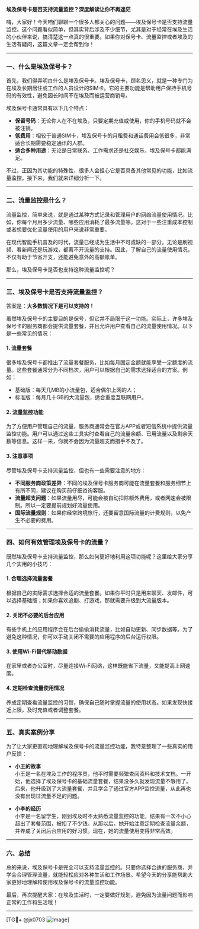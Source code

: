 **埃及保号卡是否支持流量监控？深度解读让你不再迷茫**

嗨，大家好！今天咱们聊聊一个很多人都关心的问题——埃及保号卡是否支持流量监控。这个问题看似简单，但其实背后涉及不少细节，尤其是对于经常在埃及生活的小伙伴来说，搞清楚这一点真的很重要。如果你对保号卡、流量监控或者埃及的生活有疑问，这篇文章一定会帮到你！

---

### **一、什么是埃及保号卡？**

首先，我们得弄明白什么是埃及保号卡。埃及保号卡，顾名思义，就是一种专门为在埃及长期居住或工作的人员设计的SIM卡。它的主要功能是帮助用户保持手机号码的有效性，避免因长时间不在埃及而被运营商销号。

埃及保号卡通常具有以下几个特点：
- **保留号码**：无论你人在不在埃及，只要定期充值或使用，你的手机号码就不会被注销。
- **低费用**：相较于普通SIM卡，埃及保号卡的月租费和通话费用会低很多，非常适合长期需要稳定通讯的人群。
- **适合多种用途**：无论是日常联系、工作需求还是社交娱乐，埃及保号卡都能满足。

不过，正因为其功能的特殊性，很多人会担心它是否具备其他常见的功能，比如流量监控。接下来，我们就来详细分析一下。

---

### **二、流量监控是什么？**

流量监控，简单来说，就是通过某种方式记录和管理用户的网络流量使用情况。比如，你每个月用多少流量、哪些应用消耗了最多流量等。这对于一些注重成本控制或者想要优化流量使用的用户来说非常重要。

在现代智能手机普及的时代，流量已经成为生活中不可或缺的一部分。无论是刷视频、看新闻还是玩游戏，都离不开流量的支持。因此，了解自己的流量使用情况，不仅有助于节省开支，还能避免意外的高额账单。

那么，埃及保号卡是否也支持这种流量监控呢？

---

### **三、埃及保号卡是否支持流量监控？**

答案是：**大多数情况下是可以支持的！**

虽然埃及保号卡的主要目的是保号，但它并不局限于这一功能。实际上，许多埃及保号卡的服务商都会提供流量套餐，并且允许用户查看自己的流量使用情况。以下是一些常见的情况：

#### 1. **流量套餐**
很多埃及保号卡都推出了流量套餐服务，比如每月固定金额就能享受一定额度的流量。这些套餐通常分为不同档次，用户可以根据自己的需求选择适合的方案。例如：
- 基础版：每天几MB的小流量包，适合偶尔上网的人；
- 标准版：每月几十GB的大流量包，适合重度互联网用户。

#### 2. **流量监控功能**
为了方便用户管理自己的流量，服务商通常会在官方APP或者短信系统中提供流量监控功能。用户可以通过这些工具实时查看自己的流量余额、已用流量以及剩余天数等信息。这样一来，你就不会因为流量超支而措手不及了。

#### 3. **注意事项**
尽管埃及保号卡支持流量监控，但也有一些需要注意的地方：
- **不同服务商政策差异**：不同的埃及保号卡服务商可能在流量套餐和服务细节上有所不同，建议在购买前仔细咨询客服。
- **流量超支问题**：如果流量用尽，可能会被自动扣除额外费用，或者网速会被限制。所以一定要提前规划好流量使用。
- **国际流量规则**：如果你经常跨境旅行，还要留意国际流量的计费规则，以免产生不必要的费用。

---

### **四、如何有效管理埃及保号卡的流量？**

既然埃及保号卡支持流量监控，那么如何更好地利用这项功能呢？这里给大家分享几个实用的小技巧：

#### 1. **合理选择流量套餐**
根据自己的实际需求选择合适的流量套餐。如果你平时只是用来聊天、发邮件，可以选择基础版；如果你喜欢追剧、打游戏，那就需要升级到大流量版本。

#### 2. **关闭不必要的后台应用**
有些手机上的应用程序会在后台偷偷消耗流量，比如自动更新、同步数据等。为了避免这种情况，你可以手动关闭不需要的应用程序的后台运行权限。

#### 3. **使用Wi-Fi替代移动数据**
在家里或者办公室时，尽量连接Wi-Fi网络，这样既能省下流量，又能提高上网速度。

#### 4. **定期检查流量使用情况**
养成定期查看流量监控的习惯，确保自己随时掌握流量的使用状态。如果发现快接近上限，及时充值或者调整套餐。

---

### **五、真实案例分享**

为了让大家更直观地理解埃及保号卡的流量监控功能，我特意整理了一些真实的用户反馈：

- **小王的故事**  
小王是一名在埃及工作的程序员，他平时需要频繁查阅资料和技术文档。一开始，他选择了埃及保号卡的基础流量套餐，结果没多久就发现流量不够用了。后来，他升级到了大流量套餐，并且学会了通过官方APP监控流量，从此再也没有出现过流量不足的问题。

- **小李的经历**  
小李是一名留学生，刚到埃及时不太熟悉流量监控的功能，结果有一次不小心超出了套餐范围，被扣了不少钱。从那以后，她开始注意定期检查流量余额，并养成了关闭后台应用的好习惯。现在，她的流量使用变得非常高效。

---

### **六、总结**

总的来说，埃及保号卡是完全可以支持流量监控的。只要你选择合适的服务商，并学会合理管理流量，就能轻松应对各种生活和工作场景。希望今天的分享能帮助大家更好地理解和使用埃及保号卡的流量监控功能。

最后，再次提醒大家：在埃及生活时，一定要做好规划，避免因为流量问题而影响正常的工作和生活哦！

---

[TG💪+ @jx0703 ![Image](https://github.com/user-attachments/assets/dbca1d08-cadb-493c-b0ec-ad6f7a83f270)]